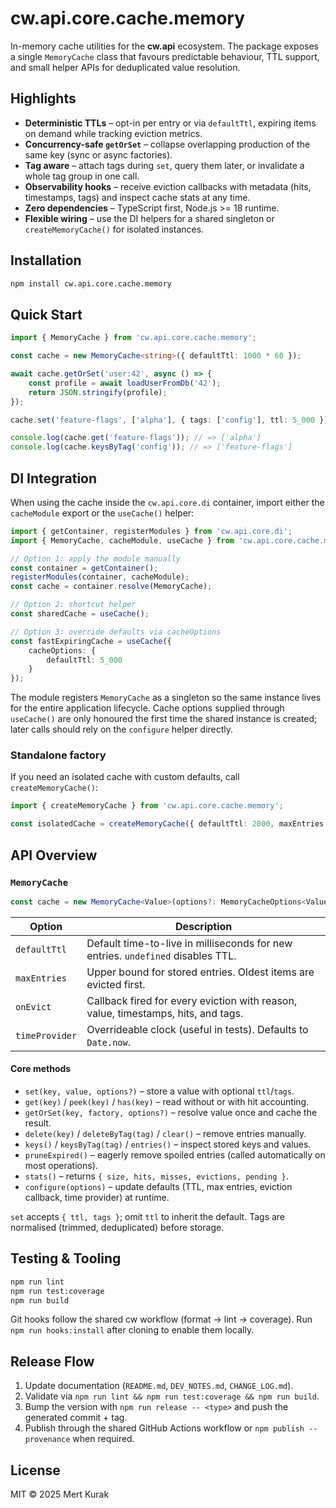 # cw.api.core.cache.memory

In-memory cache utilities for the **cw.api** ecosystem. The package exposes a
single `MemoryCache` class that favours predictable behaviour, TTL support, and
small helper APIs for deduplicated value resolution.

## Highlights
- **Deterministic TTLs** – opt-in per entry or via `defaultTtl`, expiring items on
  demand while tracking eviction metrics.
- **Concurrency-safe `getOrSet`** – collapse overlapping production of the same
  key (sync or async factories).
- **Tag aware** – attach tags during `set`, query them later, or invalidate a
  whole tag group in one call.
- **Observability hooks** – receive eviction callbacks with metadata (hits,
  timestamps, tags) and inspect cache stats at any time.
- **Zero dependencies** – TypeScript first, Node.js >= 18 runtime.
- **Flexible wiring** – use the DI helpers for a shared singleton or `createMemoryCache()` for isolated instances.

## Installation

```bash
npm install cw.api.core.cache.memory
```

## Quick Start

```ts
import { MemoryCache } from 'cw.api.core.cache.memory';

const cache = new MemoryCache<string>({ defaultTtl: 1000 * 60 });

await cache.getOrSet('user:42', async () => {
    const profile = await loadUserFromDb('42');
    return JSON.stringify(profile);
});

cache.set('feature-flags', ['alpha'], { tags: ['config'], ttl: 5_000 });

console.log(cache.get('feature-flags')); // => ['alpha']
console.log(cache.keysByTag('config')); // => ['feature-flags']
```

## DI Integration

When using the cache inside the `cw.api.core.di` container, import either the `cacheModule` export or the `useCache()` helper:

```ts
import { getContainer, registerModules } from 'cw.api.core.di';
import { MemoryCache, cacheModule, useCache } from 'cw.api.core.cache.memory';

// Option 1: apply the module manually
const container = getContainer();
registerModules(container, cacheModule);
const cache = container.resolve(MemoryCache);

// Option 2: shortcut helper
const sharedCache = useCache();

// Option 3: override defaults via cacheOptions
const fastExpiringCache = useCache({
    cacheOptions: {
        defaultTtl: 5_000
    }
});
```

The module registers `MemoryCache` as a singleton so the same instance lives for the entire application lifecycle. Cache options supplied through `useCache()` are only honoured the first time the shared instance is created; later calls should rely on the `configure` helper directly.

### Standalone factory

If you need an isolated cache with custom defaults, call `createMemoryCache()`:

```ts
import { createMemoryCache } from 'cw.api.core.cache.memory';

const isolatedCache = createMemoryCache({ defaultTtl: 2000, maxEntries: 500 });
```

## API Overview

### `MemoryCache`

```ts
const cache = new MemoryCache<Value>(options?: MemoryCacheOptions<Value>);
```

| Option | Description |
| ------ | ----------- |
| `defaultTtl` | Default time-to-live in milliseconds for new entries. `undefined` disables TTL. |
| `maxEntries` | Upper bound for stored entries. Oldest items are evicted first. |
| `onEvict` | Callback fired for every eviction with reason, value, timestamps, hits, and tags. |
| `timeProvider` | Overrideable clock (useful in tests). Defaults to `Date.now`. |

#### Core methods
- `set(key, value, options?)` – store a value with optional `ttl`/`tags`.
- `get(key)` / `peek(key)` / `has(key)` – read without or with hit accounting.
- `getOrSet(key, factory, options?)` – resolve value once and cache the result.
- `delete(key)` / `deleteByTag(tag)` / `clear()` – remove entries manually.
- `keys()` / `keysByTag(tag)` / `entries()` – inspect stored keys and values.
- `pruneExpired()` – eagerly remove spoiled entries (called automatically on most operations).
- `stats()` – returns `{ size, hits, misses, evictions, pending }`.
- `configure(options)` – update defaults (TTL, max entries, eviction callback, time provider) at runtime.

`set` accepts `{ ttl, tags }`; omit `ttl` to inherit the default. Tags are
normalised (trimmed, deduplicated) before storage.

## Testing & Tooling

```bash
npm run lint
npm run test:coverage
npm run build
```

Git hooks follow the shared cw workflow (format → lint → coverage). Run
`npm run hooks:install` after cloning to enable them locally.

## Release Flow

1. Update documentation (`README.md`, `DEV_NOTES.md`, `CHANGE_LOG.md`).
2. Validate via `npm run lint && npm run test:coverage && npm run build`.
3. Bump the version with `npm run release -- <type>` and push the generated
   commit + tag.
4. Publish through the shared GitHub Actions workflow or `npm publish
   --provenance` when required.

## License

MIT © 2025 Mert Kurak
